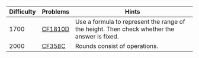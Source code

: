 | Difficulty | Problems | Hints |
| -------- | -------- | -------- |
| 1700 | [CF1810D](https://codeforces.com/problemset/problem/1810/D) | Use a formula to represent the range of the height. Then check whether the answer is fixed. |
| 2000 | [CF358C](https://codeforces.com/problemset/problem/358/C) | Rounds consist of operations. |